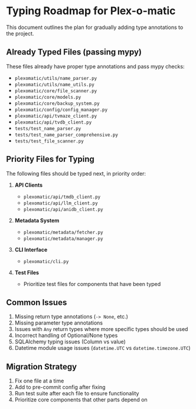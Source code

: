 # Typing Roadmap for Plex-o-matic

This document outlines the plan for gradually adding type annotations to the project.

## Already Typed Files (passing mypy)

These files already have proper type annotations and pass mypy checks:

- `plexomatic/utils/name_parser.py`
- `plexomatic/utils/name_utils.py`
- `plexomatic/core/file_scanner.py`
- `plexomatic/core/models.py`
- `plexomatic/core/backup_system.py`
- `plexomatic/config/config_manager.py`
- `plexomatic/api/tvmaze_client.py`
- `plexomatic/api/tvdb_client.py`
- `tests/test_name_parser.py`
- `tests/test_name_parser_comprehensive.py`
- `tests/test_file_scanner.py`

## Priority Files for Typing

The following files should be typed next, in priority order:

1. **API Clients**
   - `plexomatic/api/tmdb_client.py`
   - `plexomatic/api/llm_client.py`
   - `plexomatic/api/anidb_client.py`

2. **Metadata System**
   - `plexomatic/metadata/fetcher.py`
   - `plexomatic/metadata/manager.py`

3. **CLI Interface**
   - `plexomatic/cli.py`

4. **Test Files**
   - Prioritize test files for components that have been typed

## Common Issues

1. Missing return type annotations (`-> None`, etc.)
2. Missing parameter type annotations
3. Issues with `Any` return types where more specific types should be used
4. Incorrect handling of Optional/None types
5. SQLAlchemy typing issues (Column vs value)
6. Datetime module usage issues (`datetime.UTC` vs `datetime.timezone.UTC`)

## Migration Strategy

1. Fix one file at a time
2. Add to pre-commit config after fixing
3. Run test suite after each file to ensure functionality
4. Prioritize core components that other parts depend on
